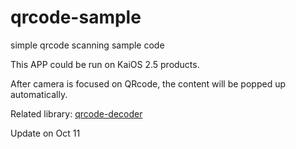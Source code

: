 # qrcode-sample
simple qrcode scanning sample code

This APP could be run on KaiOS 2.5 products.

After camera is focused on QRcode, the content will be popped up automatically.

Related library: [qrcode-decoder](https://www.npmjs.com/package/qrcode-decoder)

Update on Oct 11
